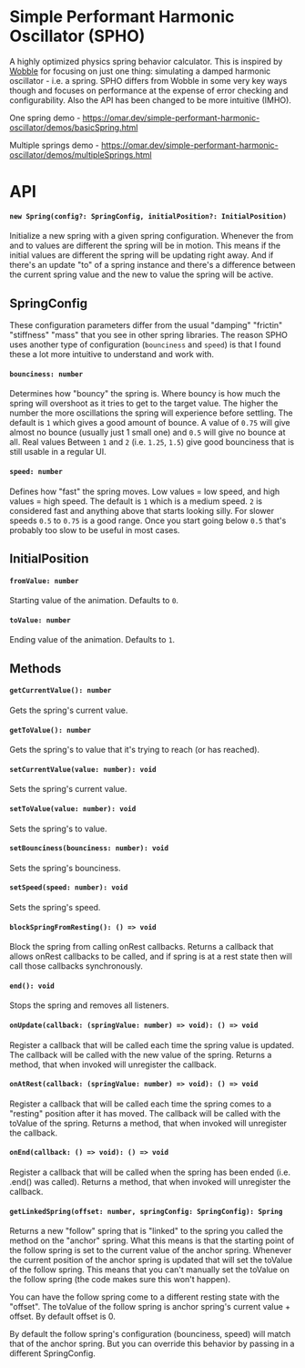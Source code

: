 # Simple Performant Harmonic Oscillator (SPHO)
A highly optimized physics spring behavior calculator. This is inspired by [Wobble](https://github.com/skevy/wobble) for focusing on just one thing: simulating a damped harmonic oscillator - i.e. a spring. SPHO differs from Wobble in some very key ways though and focuses on performance at the expense of error checking and configurability. Also the API has been changed to be more intuitive (IMHO).


One spring demo - https://omar.dev/simple-performant-harmonic-oscillator/demos/basicSpring.html

Multiple springs demo - https://omar.dev/simple-performant-harmonic-oscillator/demos/multipleSprings.html

# API

#### `new Spring(config?: SpringConfig, initialPosition?: InitialPosition)`

Initialize a new spring with a given spring configuration. Whenever the from and to values are different the spring will be in motion. This means if the initial values are different the spring will be updating right away. And if there's an update "to" of a spring instance and there's a difference between the current
spring value and the new to value the spring will be active.

## SpringConfig

These configuration parameters differ from the usual "damping" "frictin" "stiffness" "mass" that you see in other spring libraries. The reason SPHO uses another type of configuration (`bounciness` and `speed`) is that I found these a lot more intuitive to understand and work with.

#### `bounciness: number`

Determines how "bouncy" the spring is. Where bouncy is how much the spring will overshoot as it tries to get to the target value. The higher the number the more oscillations the spring will experience before settling. The default is `1` which gives a good amount of bounce. A value of `0.75` will give almost no bounce (usually just 1 small one) and `0.5` will give no bounce at all. Real values Between `1` and `2` (i.e. `1.25`, `1.5`) give good bounciness that is still usable in a regular UI.

#### `speed: number`

Defines how "fast" the spring moves. Low values = low speed, and high values = high speed. The default is `1` which is a medium speed. `2` is considered fast and anything above that starts looking silly. For slower speeds `0.5` to `0.75` is a good range. Once you start going below `0.5` that's probably too slow to be useful in most cases.

## InitialPosition

#### `fromValue: number`

Starting value of the animation. Defaults to `0`.

#### `toValue: number`

Ending value of the animation. Defaults to `1`.


## Methods

#### `getCurrentValue(): number`

Gets the spring's current value.

#### `getToValue(): number`

Gets the spring's to value that it's trying to reach (or has reached).

#### `setCurrentValue(value: number): void`

Sets the spring's current value.

#### `setToValue(value: number): void`

Sets the spring's to value.

#### `setBounciness(bounciness: number): void`

Sets the spring's bounciness.

#### `setSpeed(speed: number): void`

Sets the spring's speed.

#### `blockSpringFromResting(): () => void`

Block the spring from calling onRest callbacks. Returns a callback that allows onRest callbacks to be called, and if spring is at a rest state then will call those callbacks synchronously.

#### `end(): void`

Stops the spring and removes all listeners.

#### `onUpdate(callback: (springValue: number) => void): () => void`

Register a callback that will be called each time the spring value is updated. The callback will be called with the new value of the spring. Returns a method, that when invoked will unregister the callback.

#### `onAtRest(callback: (springValue: number) => void): () => void`

Register a callback that will be called each time the spring comes to a "resting" position after it has moved. The callback will be called with the toValue of the spring. Returns a method, that when invoked will unregister the callback.

#### `onEnd(callback: () => void): () => void`

Register a callback that will be called when the spring has been ended (i.e. .end() was called).  Returns a method, that when invoked will unregister the callback.

#### `getLinkedSpring(offset: number, springConfig: SpringConfig): Spring`

Returns a new "follow" spring that is "linked" to the spring you called the method on the "anchor" spring. What this means is that the starting point of the follow spring is set to the current value of the anchor spring. Whenever the current position of the anchor spring is updated that will set the toValue of the follow spring. This means that you can't manually set the toValue on the follow spring (the code makes sure this won't happen). 

You can have the follow spring come to a different resting state with the "offset". The toValue of the follow spring is anchor spring's current value + offset. By default offset is 0.

By default the follow spring's configuration (bounciness, speed) will match that of the anchor spring. But you can override this behavior by passing in a different SpringConfig.
